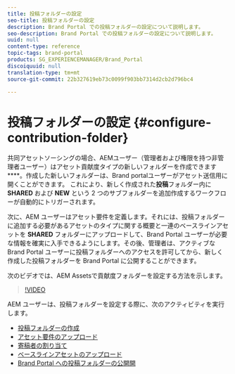 ```yaml
---
title: 投稿フォルダーの設定
seo-title: 投稿フォルダーの設定
description: Brand Portal での投稿フォルダーの設定について説明します。
seo-description: Brand Portal での投稿フォルダーの設定について説明します。
uuid: null
content-type: reference
topic-tags: brand-portal
products: SG_EXPERIENCEMANAGER/Brand_Portal
discoiquuid: null
translation-type: tm+mt
source-git-commit: 22b327619eb73c0099f903bb7314d2cb2d796bc4

---
```



# 投稿フォルダーの設定 {#configure-contribution-folder}

共同アセットソーシングの場合、AEMユーザー（管理者および権限を持つ非管理者ユーザー）はアセット貢献度タイプの新しいフォルダーを作成できます ****。作成した新しいフォルダーは、Brand portalユーザーがアセット送信用に開くことができます。  これにより、新しく作成された&#x200B;**投稿**&#x200B;フォルダー内に **SHARED** および **NEW** という 2 つのサブフォルダーを追加作成するワークフローが自動的にトリガーされます。

次に、AEM ユーザーはアセット要件を定義します。それには、投稿フォルダーに追加する必要があるアセットのタイプに関する概要と一連のベースラインアセットを **SHARED** フォルダーにアップロードして、Brand Portal ユーザーが必要な情報を確実に入手できるようにします。その後、管理者は、アクティブな Brand Portal ユーザーに投稿フォルダーへのアクセスを許可してから、新しく作成した投稿フォルダーを Brand Portal に公開することができます。

次のビデオでは、AEM Assetsで貢献度フォルダーを設定する方法を示します。

>[!VIDEO](https://video.tv.adobe.com/v/30547)

AEM ユーザーは、投稿フォルダーを設定する際に、次のアクティビティを実行します。

* [投稿フォルダーの作成](brand-portal-create-contribution-folder.md)
* [アセット要件のアップロード](brand-portal-configure-contribution-folder-properties.md)
* [寄稿者の割り当て](brand-portal-configure-contribution-folder-properties.md)
* [ベースラインアセットのアップロード](brand-portal-upload-baseline-assets.md)
* [Brand Portal への投稿フォルダーの公開開](brand-portal-publish-contribution-folder-to-brand-portal.md)
